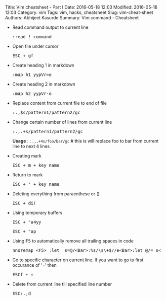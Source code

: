 Title: Vim cheatsheet - Part I
Date: 2016-05-18 12:03
Modified: 2016-05-18 12:03
Category: vim
Tags: vim, hacks, cheatsheet
Slug: vim-cheat-sheet
Authors: Abhijeet Kasurde
Summary: Vim command - Cheatsheet

* Read command output to current line

    <pre>:read ! command </pre>

* Open file under cursor

    <pre><kbd>ESC</kbd> + gf</pre>

* Create heading 1 in markdown

    <pre>:map h1 yypVr=o</pre>

* Create heading 2 in markdown

	<pre>:map h2 yypVr-o</pre>

* Replace content from current file to end of file

	<pre>:.,$s/pattern1/pattern2/gc</pre>

* Change certain number of lines from current line

	<pre>:.,.+<number>s/pattern1/pattern2/gc</pre>

    **Usage** : `:.,.+4s/foo/bar/gc` # this is will replace foo to bar
                from current line to next 4 lines.

* Creating mark

    <pre><kbd>ESC</kbd> + m + key_name </pre>

* Return to mark

    <pre><kbd>ESC</kbd> + ' + key_name </pre>

* Deleting everything from paraenthese or ()

    <pre><kbd>ESC</kbd> + di( </pre>

* Using temporary buffers

    <pre><kbd>ESC</kbd> + "a4yy </pre>
    <pre><kbd>ESC</kbd> + "ap </pre>

* Using <kbd>F5</kbd> to automatically remove all trailing spaces in code

    <pre>nnoremap &lt;F5&gt; :let _s=@/&lt;Bar&gt;:%s/\s\+$//e&lt;Bar&gt;:let @/=_s&lt;Bar&gt;&lt;CR&gt;</pre>

* Go to specific character on current line. If you want to go to first occurance of '=' then

    <pre><kbd>ESC</kbd>f + = </pre>

* Delete from current line till specified line number

    <pre><kbd>ESC</kbd>:.,<line_number>d</pre>
